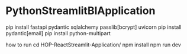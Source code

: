 # PythonStreamlitBIApplication

pip install fastapi pydantic sqlalchemy passlib[bcrypt] uvicorn
pip install pydantic[email]
pip install python-multipart

how to run
cd HOP-ReactStreamlit-Application/
npm install
npm run dev
